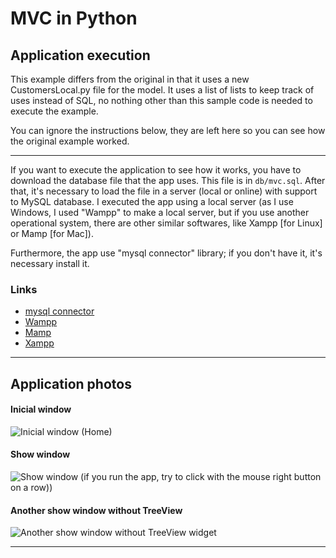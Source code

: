 # MVC in Python

## Application execution
This example differs from the original in that it uses a new CustomersLocal.py file for the model. 
It uses a list of lists to keep track of uses instead of SQL, no nothing other than this sample code is needed
to execute the example.

You can ignore the instructions below, they are left here so you can see how the original example worked.

<hr />


If you want to execute the application to see how it works, you have to download the database file that the app uses. 
This file is in <code>db/mvc.sql</code>. After that, it's necessary to load the file in a server (local or online) with 
support to MySQL database. I executed the app using a local server (as I use Windows, I used "Wampp" to make a local 
server, but if you use another operational system, there are other similar softwares, like Xampp [for Linux] or 
Mamp [for Mac]).

Furthermore, the app use "mysql connector" library; if you don't have it, it's necessary install it.
### Links
- [mysql connector](https://pypi.org/project/mysql-connector-python/)
- [Wampp](http://www.wampserver.com/en/)
- [Mamp](https://www.mamp.info/)
- [Xampp](https://www.apachefriends.org/pt_br/index.html)

<hr />

## Application photos
#### Inicial window
![Inicial window (Home)](
https://github.com/BitBangingBytes/MVC-in-Python/blob/master/media/example/home.PNG?raw=true)

#### Show window
![Show window (if you run the app, try to click with the mouse right button on a row))](
https://github.com/BitBangingBytes/MVC-in-Python/blob/master/media/example/showTreeView.PNG?raw=true)

#### Another show window without TreeView
![Another show window without TreeView widget](
https://github.com/BitBangingBytes/MVC-in-Python/blob/master/media/example/show.PNG?raw=true)
<hr>
